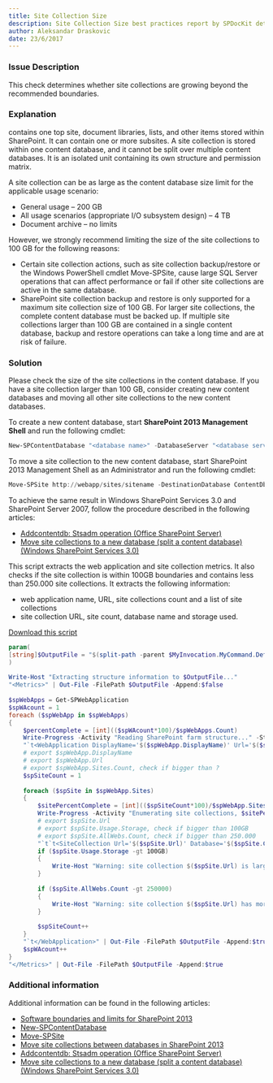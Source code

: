 ```yaml
---
title: Site Collection Size
description: Site Collection Size best practices report by SPDocKit determines whether site collections are growing beyond the recommended boundaries.
author: Aleksandar Draskovic 
date: 23/6/2017
---
```

### Issue Description
This check determines whether site collections are growing beyond the recommended boundaries.
### Explanation
contains one top site, document libraries, lists, and other items stored within SharePoint. It can contain one or more subsites. A site collection is stored within one content database, and it cannot be split over multiple content databases. It is an isolated unit containing its own structure and permission matrix.

A site collection can be as large as the content database size limit for the applicable usage scenario:
* General usage – 200 GB
* All usage scenarios (appropriate I/O subsystem design) – 4 TB
* Document archive – no limits

However, we strongly recommend limiting the size of the site collections to 100 GB for the following reasons:
* Certain site collection actions, such as site collection backup/restore or the Windows PowerShell cmdlet Move-SPSite, cause large SQL Server operations that can affect performance or fail if other site collections are active in the same database.
* SharePoint site collection backup and restore is only supported for a maximum site collection size of 100 GB. For larger site collections, the complete content database must be backed up. If multiple site collections larger than 100 GB are contained in a single content database, backup and restore operations can take a long time and are at risk of failure.
### Solution
Please check the size of the site collections in the content database. If you have a site collection larger than 100 GB, consider creating new content databases and moving all other site collections to the new content databases.

To create a new content database, start **SharePoint 2013 Management Shell** and run the following cmdlet:
```powershell
New-SPContentDatabase "<database name>" -DatabaseServer "<database server / alias>" -WebApplication http://sitename
```
To move a site collection to the new content database, start SharePoint 2013 Management Shell as an Administrator and run the following cmdlet:
```powershell
Move-SPSite http://webapp/sites/sitename -DestinationDatabase ContentDb2
```
To achieve the same result in Windows SharePoint Services 3.0 and SharePoint Server 2007, follow the procedure described in the following articles:
* [Addcontentdb: Stsadm operation (Office SharePoint Server)](https://technet.microsoft.com/en-us/library/cc263422(v=office.12).aspx)
* [Move site collections to a new database (split a content database) (Windows SharePoint Services 3.0)](https://technet.microsoft.com/en-us/library/cc825327(v=office.12).aspx)

This script extracts the web application and site collection metrics. It also checks if the site collection is within 100GB boundaries and contains less than 250.000 site collections. It extracts the following information:

* web application name, URL, site collections count and a list of site collections
* site collection URL, site count, database name and storage used.

[Download this script](https://bp.spdockit.com/wp-content/uploads/2016/01/Get-BPSiteMetrics.7z)

```powershell
param(
[string]$OutputFile = "$(split-path -parent $MyInvocation.MyCommand.Definition)SiteMetrics.xml"
)
 
Write-Host "Extracting structure information to $OutputFile..."
"<Metrics>" | Out-File -FilePath $OutputFile -Append:$false
 
$spWebApps = Get-SPWebApplication
$spWAcount = 1
foreach ($spWebApp in $spWebApps)
{
    $percentComplete = [int](($spWAcount*100)/$spWebApps.Count)
    Write-Progress -Activity "Reading SharePoint farm structure..." -Status "Enumerating Web Applications, $percentComplete% completed..." -Id 0 -PercentComplete $percentComplete -CurrentOperation "Web Application: $($spWebApp.DisplayName) [Url: $($spWebApp.Url)]"
    "`t<WebApplication DisplayName='$($spWebApp.DisplayName)' Url='$($spWebApp.Url)' SiteCount='$($spWebApp.Sites.Count)'>" | Out-File -FilePath $OutputFile -Append:$true
    # export $spWebApp.DisplayName
    # export $spWebApp.Url
    # export $spWebApp.Sites.Count, check if bigger than ?
    $spSiteCount = 1
     
    foreach ($spSite in $spWebApp.Sites)
    {
        $sitePercentComplete = [int](($spSiteCount*100)/$spWebApp.Sites.Count)
        Write-Progress -Activity "Enumerating site collections, $sitePercentComplete% completed..." -Id 1 -PercentComplete $sitePercentComplete -CurrentOperation "Site collection: $($spSite.Url)" -ParentId 0
        # export $spSite.Url
        # export $spSite.Usage.Storage, check if bigger than 100GB
        # export $spSite.AllWebs.Count, check if bigger than 250.000    
        "`t`t<SiteCollection Url='$($spSite.Url)' Database='$($spSite.ContentDatabase.Name)' Storage='$($spSite.Usage.Storage)' WebCount='$($spSite.AllWebs.Count)'/>" | Out-File -FilePath $OutputFile -Append:$true
        if ($spSite.Usage.Storage -gt 100GB)
        {
            Write-Host "Warning: site collection $($spSite.Url) is larger than 100GB. Site collection size: $([int]($spSite.Usage.Storage/1GB))GB" -ForegroundColor Yellow
        }
         
        if ($spSite.AllWebs.Count -gt 250000)
        {
            Write-Host "Warning: site collection $($spSite.Url) has more than 250.000 sites. Number of sites: $($spSite.AllWebs.Count)" -ForegroundColor Yellow
        }
         
        $spSiteCount++
    }
    "`t</WebApplication>" | Out-File -FilePath $OutputFile -Append:$true
    $spWAcount++
}
"</Metrics>" | Out-File -FilePath $OutputFile -Append:$true
```
### Additional information 
Additional information can be found in the following articles:
* [Software boundaries and limits for SharePoint 2013](https://technet.microsoft.com/en-us/library/cc262787.aspx)
* [New-SPContentDatabase](https://technet.microsoft.com/en-us/library/ff607572.aspx)
* [Move-SPSite](https://technet.microsoft.com/en-us/library/ff607915.aspx)
* [Move site collections between databases in SharePoint 2013](https://technet.microsoft.com/en-us/library/cc825328.aspx)
* [Addcontentdb: Stsadm operation (Office SharePoint Server)](https://technet.microsoft.com/en-us/library/cc263422(v=office.12).aspx)
* [Move site collections to a new database (split a content database) (Windows SharePoint Services 3.0)](https://technet.microsoft.com/en-us/library/cc825327(v=office.12).aspx)
